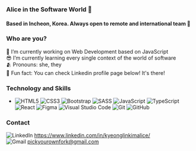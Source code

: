 ### Alice in the Software World 👀
#### Based in Incheon, Korea. Always open to remote and international team 🌈

<!--
**1myourman/1myourman** is a ✨ _special_ ✨ repository because its `README.md` (this file) appears on your GitHub profile.

Here are some ideas to get you started: -->

### Who are you?

📝 I’m currently working on Web Development based on JavaScript<br/>
😎 I’m currently learning every single context of the world of software<br/>
🫂 Pronouns: she, they<br/>
🤖 Fun fact: You can check Linkedin profile page below! It's there!

### Technology and Skills
<ul>
  <li>
<img alt="HTML5" src="https://img.shields.io/badge/html5-%23E34F26.svg?&?style=plastic&logo=appveyor=html5&logoColor=white"/> 
<img alt="CSS3" src="https://img.shields.io/badge/css3-%231572B6.svg?&?style=plastic&logo=appveyor=css3&logoColor=white"/>
<img alt="Bootstrap" src="https://img.shields.io/badge/bootstrap-%23563D7C.svg?&style=plastic&logo=appveyor=bootstrap&logoColor=white"/>
<img alt="SASS" src="https://img.shields.io/badge/SASS-hotpink.svg?&style=plastic&logo=appveyor=SASS&logoColor=white"/>
<img alt="JavaScript" src="https://img.shields.io/badge/javascript-%23323330.svg?&style=?style=plastic&logo=appveyor=javascript&logoColor=%23F7DF1E"/>
<img alt="TypeScript" src="https://img.shields.io/badge/typescript-%23007ACC.svg?style=plastic&logo=appveyor=typescript&logoColor=white"/>
<img alt="React" src="https://img.shields.io/badge/react-%2320232a.svg?&style=plastic&logo=appveyor=react&logoColor=%2361DAFB"/>
<img alt="Figma" src="https://img.shields.io/badge/figma-%23F24E1E.svg?&style=plastic&logo=appveyor=figma&logoColor=white"/>
<img alt="Visual Studio Code" src="https://img.shields.io/badge/VisualStudioCode-0078d7.svg?&style=plastic&logo=appveyor=visual-studio-code&logoColor=white"/>
<img alt="Git" src="https://img.shields.io/badge/git-%23F05033.svg?&style=plastic&logo=appveyor=git&logoColor=white"/>
<img alt="GitHub" src="https://img.shields.io/badge/github-%23121011.svg?&style=plastic&logo=appveyor=github&logoColor=white"/>
  </li>
  </ul>
  
### Contact 
<img alt="LinkedIn" src="https://img.shields.io/badge/linkedin-%230077B5.svg?&style=for-the-badge&logo=linkedin&logoColor=white"/> <https://www.linkedin.com/in/kyeonglinkimalice/> <br/>
<img alt="Gmail" src="https://img.shields.io/badge/Gmail-D14836?style=for-the-badge&logo=gmail&logoColor=white" /> <pickyourownfork@gmail.com>

